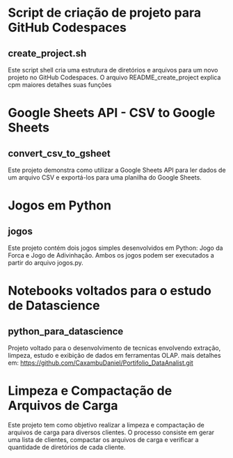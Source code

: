 # Script de criação de projeto para GitHub Codespaces
## create_project.sh

Este script shell cria uma estrutura de diretórios e arquivos para um novo projeto no GitHub Codespaces. O arquivo README_create_project explica cpm maiores detalhes suas funções

# Google Sheets API - CSV to Google Sheets 
## convert_csv_to_gsheet

Este projeto demonstra como utilizar a Google Sheets API para ler dados de um arquivo CSV e exportá-los para uma planilha do Google Sheets.

# Jogos em Python
## jogos
Este projeto contém dois jogos simples desenvolvidos em Python: Jogo da Forca e Jogo de Adivinhação. Ambos os jogos podem ser executados a partir do arquivo jogos.py.

# Notebooks voltados para o estudo de Datascience 
## python_para_datascience

Projeto voltado para o desenvolvimento de tecnicas envolvendo extração, limpeza, estudo e exibição de dados em ferramentas OLAP. mais detalhes em: https://github.com/CaxambuDaniel/Portifolio_DataAnalist.git

# Limpeza e Compactação de Arquivos de Carga
Este projeto tem como objetivo realizar a limpeza e compactação de arquivos de carga para diversos clientes. O processo consiste em gerar uma lista de clientes, compactar os arquivos de carga e verificar a quantidade de diretórios de cada cliente.

